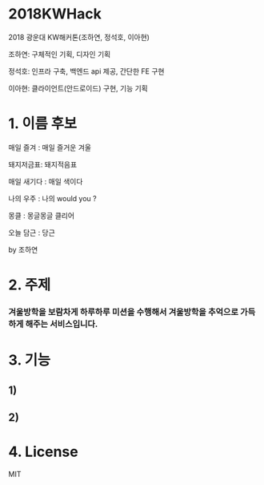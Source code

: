 # 2018KWHack

2018 광운대 KW해커톤(조하연, 정석호, 이아현)

조하연: 구체적인 기획, 디자인 기획

정석호: 인프라 구축, 백엔드 api 제공, 간단한 FE 구현

이아현: 클라이언트(안드로이드) 구현, 기능 기획


# 1. 이름 후보

매일 즐겨 : 매일 즐거운 겨울

돼지저금표: 돼지적음표

매일 새기다 : 매일 색이다

나의 우주 : 나의 would you ?

몽클 : 몽글몽글 클리어

오늘 담근 : 당근

by 조하연

# 2. 주제

### 겨울방학을 보람차게 하루하루 미션을 수행해서 겨울방학을 추억으로 가득하게 해주는 서비스입니다.

# 3. 기능

## 1) 

## 2)

# 4. License

MIT

